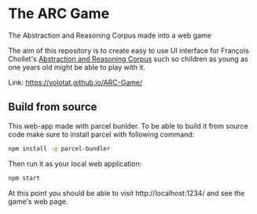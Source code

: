 # The ARC Game
The Abstraction and Reasoning Corpus made into a web game


The aim of this repository is to create easy to use UI interface for François Chollet's [Abstraction and Reasoning Corpus](https://github.com/fchollet/ARC) such so children as young as one years old might be able to play with it.

Link: https://volotat.github.io/ARC-Game/


## Build from source 

This web-app made with parcel bunlder. To be able to build it from source code make sure to install parcel with following command:

```bash
npm install -g parcel-bundler
```

Then run it as your local web application:

```bash
npm start
```

At this point you should be able to visit http://localhost:1234/ and see the game's web page.
